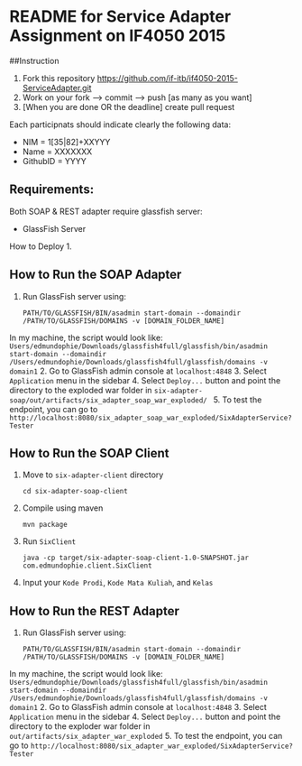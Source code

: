 # README for Service Adapter Assignment on IF4050 2015

##Instruction
1. Fork this repository https://github.com/if-itb/if4050-2015-ServiceAdapter.git
2. Work on your fork --> commit --> push [as many as you want]
3. [When you are done OR the deadline] create pull request  

Each participnats should indicate clearly the following data:
 * NIM      = 1[35|82]+XXYYY
 * Name     = XXXXXXX
 * GithubID = YYYY

## Requirements:
Both SOAP & REST adapter require glassfish server:
 - GlassFish Server


How to Deploy
1. 


## How to Run the SOAP Adapter
1. Run GlassFish server using:  

     ```
     PATH/TO/GLASSFISH/BIN/asadmin start-domain --domaindir /PATH/TO/GLASSFISH/DOMAINS -v [DOMAIN_FOLDER_NAME]
     ```
In my machine, the script would look like:
    ```
     Users/edmundophie/Downloads/glassfish4full/glassfish/bin/asadmin start-domain --domaindir /Users/edmundophie/Downloads/glassfish4full/glassfish/domains -v domain1
     ```
2. Go to GlassFish admin console at `localhost:4848`
3. Select `Application` menu in the sidebar
4. Select `Deploy...` button and point the directory to the exploded war folder in `six-adapter-soap/out/artifacts/six_adapter_soap_war_exploded/
`
5. To test the endpoint, you can go to `http://localhost:8080/six_adapter_soap_war_exploded/SixAdapterService?Tester`
 
## How to Run the SOAP Client
1. Move to `six-adapter-client` directory  

	 ```
	 cd six-adapter-soap-client
	 ```
2. Compile using maven  

	 ```
	 mvn package
	 ```
2. Run `SixClient`  

	 ```
	 java -cp target/six-adapter-soap-client-1.0-SNAPSHOT.jar com.edmundophie.client.SixClient
	 ```
3. Input your `Kode Prodi`, `Kode Mata Kuliah`, and `Kelas`


## How to Run the REST Adapter
1. Run GlassFish server using:  

     ```
     PATH/TO/GLASSFISH/BIN/asadmin start-domain --domaindir /PATH/TO/GLASSFISH/DOMAINS -v [DOMAIN_FOLDER_NAME]
     ```
In my machine, the script would look like:
    ```
     Users/edmundophie/Downloads/glassfish4full/glassfish/bin/asadmin start-domain --domaindir /Users/edmundophie/Downloads/glassfish4full/glassfish/domains -v domain1
     ```
2. Go to GlassFish admin console at `localhost:4848`
3. Select `Application` menu in the sidebar
4. Select `Deploy...` button and point the directory to the exploder war folder in `out/artifacts/six_adapter_war_exploded`
5. To test the endpoint, you can go to `http://localhost:8080/six_adapter_war_exploded/SixAdapterService?Tester`

